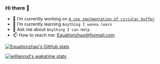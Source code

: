 ### Hi there 👋

- 🔭 I’m currently working on [`A cpp implmentation of circular buffer`](https://github.com/Equationzhao/circle_buffer)
- 🌱 I’m currently learning `Anything I wanna learn`
- 💬 Ask me about `Anything I can Help`
- 📫 How to reach me: Equationzhao@foxmail.com

[![Equationzhao's GitHub stats](https://github-readme-stats.vercel.app/api?username=Equationzhao&show_icons=true&theme=onedark)](https://github.com/anuraghazra/github-readme-stats)

[![willianrod's wakatime stats](https://github-readme-stats.vercel.app/api/wakatime?username=Equation&layout=compact)](https://github.com/anuraghazra/github-readme-stats)
